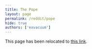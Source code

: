 ```yaml
---
title: The Pope
layout: page
permalink: /reddit/pope
hide: true
authors: ['exvacuum']
---
```

<html>
<head>
    <script type="text/javascript">
        window.location.replace("./#pope");
    </script>
</head>
<body>
<p>This page has been relocated to <a href="./#pope">this link</a>.</p>
</body>
</html>